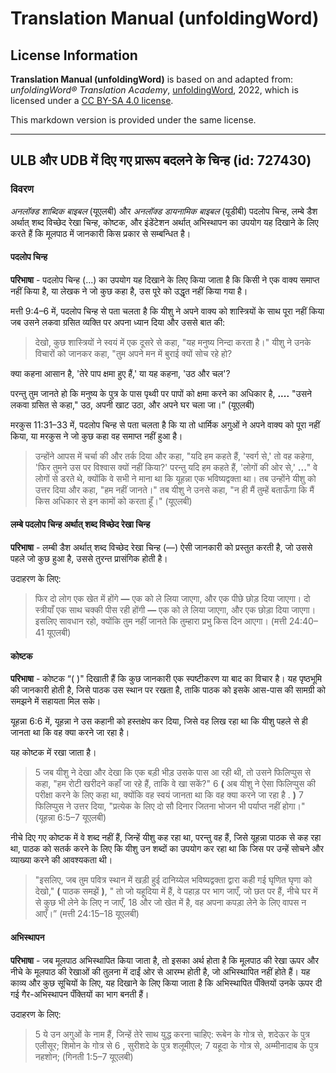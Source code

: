 # Translation Manual (unfoldingWord)

## License Information

**Translation Manual (unfoldingWord)** is based on and adapted from: _unfoldingWord® Translation Academy_, [unfoldingWord](https://unfoldingword.org/utw), 2022, which is licensed under a [CC BY-SA 4.0 license](https://creativecommons.org/licenses/by-sa/4.0/legalcode.en).

This markdown version is provided under the same license.



--------------------------------

## ULB और UDB में दिए गए प्रारूप बदलने के चिन्ह (id: 727430)

### विवरण

*अनलॉक्ड शाब्दिक बाइबल* (यूएलबी) और *अनलॉक्ड डायनामिक बाइबल* (यूडीबी) पदलोप चिन्ह, लम्बे डैश अर्थात् शब्द विच्छेद रेखा चिन्ह, कोष्टक, और इंडेंटेशन अर्थात् अभिस्थापन का उपयोग यह दिखाने के लिए करते हैं कि मूलपाठ में जानकारी किस प्रकार से सम्बन्धित है।

#### पदलोप चिन्ह

**परिभाषा** \- पदलोप चिन्ह (...) का उपयोग यह दिखाने के लिए किया जाता है कि किसी ने एक वाक्य समाप्त नहीं किया है, या लेखक ने जो कुछ कहा है, उस पूरे को उद्धृत नहीं किया गया है।

मत्ती 9:4–6 में, पदलोप चिन्ह से पता चलता है कि यीशु ने अपने वाक्य को शास्त्रियों के साथ पूरा नहीं किया जब उसने लकवा ग्रसित व्यक्ति पर अपना ध्यान दिया और उससे बात की:

> देखो, कुछ शास्त्रियों ने स्वयं में एक दूसरे से कहा, "यह मनुष्य निन्दा करता है।" यीशु ने उनके विचारों को जानकर कहा, "तुम अपने मन में बुराई क्यों सोच रहे हो?

क्या कहना आसान है, 'तेरे पाप क्षमा हुए हैं,' या यह कहना, 'उठ और चल'?

परन्तु तुम जानते हो कि मनुष्य के पुत्र के पास पृथ्वी पर पापों को क्षमा करने का अधिकार है, **....** "उसने लकवा ग्रसित से कहा," उठ, अपनी खाट उठा, और अपने घर चला जा।” (यूएलबी)

मरकुस 11:31–33 में, पदलोप चिन्ह से पता चलता है कि या तो धार्मिक अगुओं ने अपने वाक्य को पूरा नहीं किया, या मरकुस ने जो कुछ कहा वह समाप्त नहीं हुआ है।

> उन्होंने आपस में चर्चा की और तर्क दिया और कहा, "यदि हम कहते हैं, 'स्वर्ग से,' तो वह कहेगा, 'फिर तुमने उस पर विश्वास क्यों नहीं किया?' परन्तु यदि हम कहते हैं, 'लोगों की ओर से,' **...**" वे लोगों से डरते थे, क्योंकि वे सभी ने माना था कि यूहन्ना एक भविष्यद्वक्ता था। तब उन्होंने यीशु को उत्तर दिया और कहा, "हम नहीं जानते।" तब यीशु ने उनसे कहा, "न ही मैं तुम्हें बताऊँगा कि मैं किस अधिकार से इन कामों को करता हूँ।" (यूएलबी)

#### लम्बे पदलोप चिन्ह अर्थात् शब्द विच्छेद रेखा चिन्ह

**परिभाषा** \- लम्बी डैश अर्थात् शब्द विच्छेद रेखा चिन्ह (—) ऐसी जानकारी को प्रस्तुत करती है, जो उससे पहले जो कुछ हुआ है, उससे तुरन्त प्रासंगिक होती है।

उदाहरण के लिए:

> फिर दो लोग एक खेत में होंगे **—** एक को ले लिया जाएगा, और एक पीछे छोड़ दिया जाएगा। दो स्त्रीयाँ एक साथ चक्की पीस रही होंगी **—** एक को ले लिया जाएगा, और एक छोड़ा दिया जाएगा। इसलिए सावधान रहो, क्योंकि तुम नहीं जानते कि तुम्हारा प्रभु किस दिन आएगा। (मत्ती 24:40–41 यूएलबी)

#### कोष्टक

**परिभाषा** \- कोष्टक “( )" दिखाती हैं कि कुछ जानकारी एक स्पष्टीकरण या बाद का विचार है। यह पृष्ठभूमि की जानकारी होती है, जिसे पाठक उस स्थान पर रखता है, ताकि पाठक को इसके आस\-पास की सामग्री को समझने में सहायता मिल सके।

यूहन्ना 6:6 में, यूहन्ना ने उस कहानी को हस्तक्षेप कर दिया, जिसे वह लिख रहा था कि यीशु पहले से ही जानता था कि वह क्या करने जा रहा है।

यह कोष्टक में रखा जाता है।

> 5 जब यीशु ने देखा और देखा कि एक बड़ी भीड़ उसके पास आ रही थी, तो उसने फिलिप्पुस से कहा, "हम रोटी खरीदने कहाँ जा रहे हैं, ताकि वे खा सकें?" 6 **(** अब यीशु ने ऐसा फिलिप्पुस की परीक्षा करने के लिए कहा था, क्योंकि वह स्वयं जानता था कि वह क्या करने जा रहा है . **)** 7 फिलिप्पुस ने उत्तर दिया, "प्रत्येक के लिए दो सौ दिनार जितना भोजन भी पर्याप्त नहीं होगा।" (यूहन्ना 6:5–7 यूएलबी)

नीचे दिए गए कोष्टक में वे शब्द नहीं हैं, जिन्हें यीशु कह रहा था, परन्तु वह हैं, जिसे यूहन्ना पाठक से कह रहा था, पाठक को सतर्क करने के लिए कि यीशु उन शब्दों का उपयोग कर रहा था कि जिस पर उन्हें सोचने और व्याख्या करने की आवश्यकता थी।

> "इसलिए, जब तुम पवित्र स्थान में खड़ी हुई दानिय्येल भविष्यद्वक्ता द्वारा कही गई घृणित घृणा को देखो," **(** पाठक समझें **)**, " तो जो यहूदिया में हैं, वे पहाड़ पर भाग जाएँ, जो छत पर हैं, नीचे घर में से कुछ भी लेने के लिए न जाएँ, 18 और जो खेत में है, वह अपना कपड़ा लेने के लिए वापस न आएँ।” (मत्ती 24:15–18 यूएलबी)

#### अभिस्थापन

**परिभाषा** \- जब मूलपाठ अभिस्थापित किया जाता है, तो इसका अर्थ होता है कि मूलपाठ की रेखा ऊपर और नीचे के मूलपाठ की रेखाओं की तुलना में दाईं ओर से आरम्भ होती है, जो अभिस्थापित नहीं होते हैं। यह काव्य और कुछ सूचियों के लिए, यह दिखाने के लिए किया जाता है कि अभिस्थापित पँक्तियों उनके ऊपर दी गई गैर\-अभिस्थापन पँक्तियों का भाग बनती हैं।

उदाहरण के लिए:

> 5 ये उन अगुओं के नाम हैं, जिन्हें तेरे साथ युद्ध करना चाहिए: रूबेन के गोत्र से, शदेऊर के पुत्र एलीसूर; शिमोन के गोत्र से 6 , सुरीशदे के पुत्र शलूमीएल; 7 यहूदा के गोत्र से, अम्मीनादाब के पुत्र नहशोन; (गिनती 1:5–7 यूएलबी)


